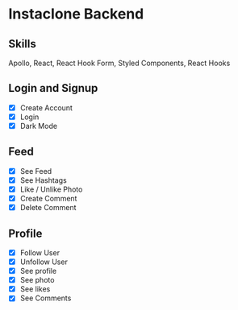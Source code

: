 # Instaclone Backend

## Skills

Apollo, React, React Hook Form, Styled Components, React Hooks

## Login and Signup

-   [x] Create Account
-   [x] Login
-   [x] Dark Mode

## Feed

-   [x] See Feed
-   [x] See Hashtags
-   [x] Like / Unlike Photo
-   [x] Create Comment
-   [x] Delete Comment

## Profile

-   [x] Follow User
-   [x] Unfollow User
-   [x] See profile
-   [x] See photo
-   [x] See likes
-   [x] See Comments
